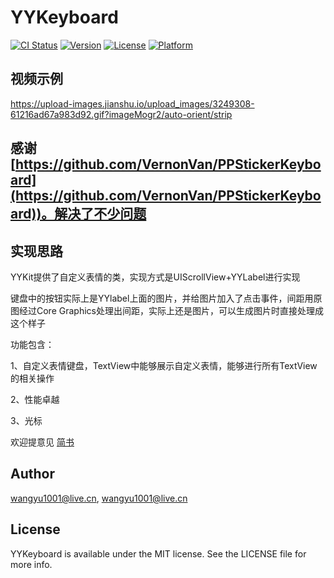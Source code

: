 # YYKeyboard

[![CI Status](https://img.shields.io/travis/wangyu1001@live.cn/YYKeyboard.svg?style=flat)](https://travis-ci.org/wangyu1001@live.cn/YYKeyboard)
[![Version](https://img.shields.io/cocoapods/v/YYKeyboard.svg?style=flat)](https://cocoapods.org/pods/YYKeyboard)
[![License](https://img.shields.io/cocoapods/l/YYKeyboard.svg?style=flat)](https://cocoapods.org/pods/YYKeyboard)
[![Platform](https://img.shields.io/cocoapods/p/YYKeyboard.svg?style=flat)](https://cocoapods.org/pods/YYKeyboard)

## 视频示例

https://upload-images.jianshu.io/upload_images/3249308-61216ad67a983d92.gif?imageMogr2/auto-orient/strip

## 感谢 [https://github.com/VernonVan/PPStickerKeyboard](https://github.com/VernonVan/PPStickerKeyboard))。解决了不少问题

## 实现思路
YYKit提供了自定义表情的类，实现方式是UIScrollView+YYLabel进行实现

键盘中的按钮实际上是YYlabel上面的图片，并给图片加入了点击事件，间距用原图经过Core Graphics处理出间距，实际上还是图片，可以生成图片时直接处理成这个样子

功能包含：

1、自定义表情键盘，TextView中能够展示自定义表情，能够进行所有TextView的相关操作

2、性能卓越

3、光标


欢迎提意见
[简书](https://www.jianshu.com/p/c8722f1d0e1c)

## Author

wangyu1001@live.cn, wangyu1001@live.cn

## License

YYKeyboard is available under the MIT license. See the LICENSE file for more info.

